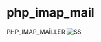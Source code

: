 # php_imap_mail
PHP_IMAP_MAİLLER
![SS](https://user-images.githubusercontent.com/112672376/188205485-23b4786b-7b0f-4f3b-8ee9-677099a509fe.jpg)
